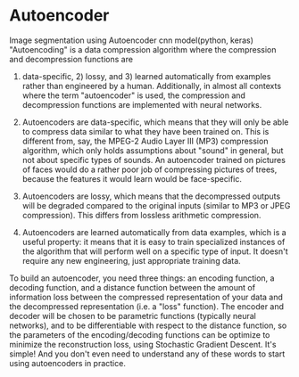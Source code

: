 # Autoencoder
Image segmentation using Autoencoder cnn model(python, keras)
"Autoencoding" is a data compression algorithm where the compression and decompression functions are 
1) data-specific, 2) lossy, and 3) learned automatically from examples rather than engineered by a human.
Additionally, in almost all contexts where the term "autoencoder" is used, 
the compression and decompression functions are implemented with neural networks.

1) Autoencoders are data-specific, which means that they will only be able to compress data similar to 
what they have been trained on. This is different from, say, the MPEG-2 Audio Layer III (MP3) compression algorithm, 
which only holds assumptions about "sound" in general, but not about specific types of sounds.
An autoencoder trained on pictures of faces would do a rather poor job of compressing pictures of trees,
because the features it would learn would be face-specific.

2) Autoencoders are lossy, which means that the decompressed outputs will be degraded compared to the original 
inputs (similar to MP3 or JPEG compression). This differs from lossless arithmetic compression.

3) Autoencoders are learned automatically from data examples, which is a useful property: it means that it is easy to
train specialized instances of the algorithm that will perform well on a specific type of input. 
It doesn't require any new engineering, just appropriate training data.

To build an autoencoder, you need three things: an encoding function, a decoding function,
and a distance function between the amount of information loss between the compressed representation of your
data and the decompressed representation (i.e. a "loss" function). The encoder and decoder will be chosen to be parametric
functions (typically neural networks), and to be differentiable with respect to the distance function, so the parameters
of the encoding/decoding functions can be optimize to minimize the reconstruction loss, using Stochastic Gradient Descent.
It's simple! And you don't even need to understand any of these words to start using autoencoders in practice.
